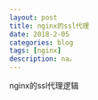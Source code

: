 ```yaml
---
layout: post
title: nginx的ssl代理
date: 2018-2-05
categories: blog
tags: [nginx]
description: na。
---
```




nginx的ssl代理逻辑






